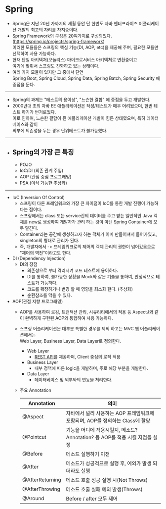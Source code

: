 # Spring

- Spring은 지난 20년 가까지의 세월 동안 단 한번도 자바 엔터프라이즈 어플리케이션 개발의 최고의 자리를 차지중이다.
- Spring Framework의 구성은 20여가지로 구성되있다. (https://spring.io/projects/spring-framework)  
  이러한 모듈들은 스프링의 핵심 기능(DI, AOP, etc)을 제공해 주며, 필요한 모듈만 선택하여 사용 가능하다.
- 현재 단일 아키텍처(모놀리스) 마이크로서비스 아키텍처로 변환중이고  
  여기에 맞춰서 스프링도 진화하고 있는 상태이다.
- 여러 가지 모듈이 있지만 그 중에서 단연  
  Spring Boot, Spring Cloud, Spring Data, Spring Batch, Spring Security 에 중점을 둔다.  
-------------------------

- Spring의 과제는 "테스트의 용이성", "느슨한 결합" 에 중점을 두고 개발한다.
- 2000년대 초의 자바 EE 애플리케이션은 작성/테스트가 매우 어려웠으며, 한번 테스트 하기가 번거로웠다.  
  이로 인하여, 느슨한 결합이 된 애플리케이션 개발이 힘든 상태였으며, 특히 데이터베이스와 같이  
  외부에 의존성을 두는 경우 단위테스트가 불가능했다.
--------------------------
- ## Spring의 가장 큰 특징
    - POJO
    - IoC/DI (의존 관계 주입)
    - AOP (관점 중심 프로그래밍)
    - PSA (이식 가능한 추상화)  
--------------------
- IoC (Inversion Of Control)
    - 스프링이 다른 프레임워크와 가장 큰 자이점이 IoC를 통한 개발 진행이 가능하다는 점이다.
    - 스프링에서는  class 또는 service간의 데이터를 주고 받는 일반적인 Java 객체를 new로 생성하여 개발자가 관리 하는 것이 아닌 Spring Container에 모두 맡긴다.
    - Container라는 공간에 생성하고자 하는 객체가 이미 만들어져서 들어가있고, singleton의 형태로 관리가 된다.
    - 즉, 개발자에서 -> 프레임워크로의 제어의 객체 관리의 권한이 넘어갔음으로 "제어의 역전"이라고도 한다.
- DI (Dependency Injection)
    - DI의 장점
        - 의존성으로 부터 격리시켜 코드 테스트에 용이하다.
        - DI를 통하여, 불가능한 상황을 Mock와 같은 기술을 통하여, 안정적으로 테스트가 가능하다.
        - 코드를 확장하거나 변경 할 때 영향을 최소화 한다. (추상화)
        - 순환참조를 막을 수 있다.
- AOP(관점 지향 프로그래밍)
    - AOP를 사용하여 로깅, 트랜잭션 관리, 시큐리티에서의 적용 등 AspectJ와 같이 완벽하게 구현된 AOP와 통합하여 사용 가능하다.
    - 스프링 어플리케이션은 대부분 특별한 경우를 제외 하고는 MVC 웹 어플리케이션에서는  
    Web Layer, Business Layer, Data Layer로 정의한다.
      - Web Layer
        - [REST API](https://github.com/moner050/Spring_Study/tree/master/%EC%A0%95%EB%A6%AC/REST%20API)를 제공하며, Client 중심의 로직 적용
      - Business Layer
        - 내부 정책에 따른 logic을 개발하며, 주로 해당 부분을 개발한다.
      - Data Layer
        - 데이터베이스 및 외부와의 연동을 처리한다.
    - 주요 Annotation  

      |Annotation|의미|
      |---|---|
      |@Aspect|자바에서 널리 사용하는 AOP 프레임워크에 포함되며, AOP를 정의하는 Class에 할당|
      |@Pointcut|기능을 어디에 적용시킬지, 메소드? Annotation? 등 AOP를 적용 시킬 지점을 설정|
      |@Before|메소드 실행하기 이전|
      |@After|메소드가 성공적으로 실행 후, 예외가 발생 되더라도 실행|
      |@AfterReturning|메소드 호출 성공 실행 시(Not Throws)|
      |@AfterThrowing|메소드 호출 실패 예외 발생(Throws)|
      |@Around|Before / after 모두 제어|
